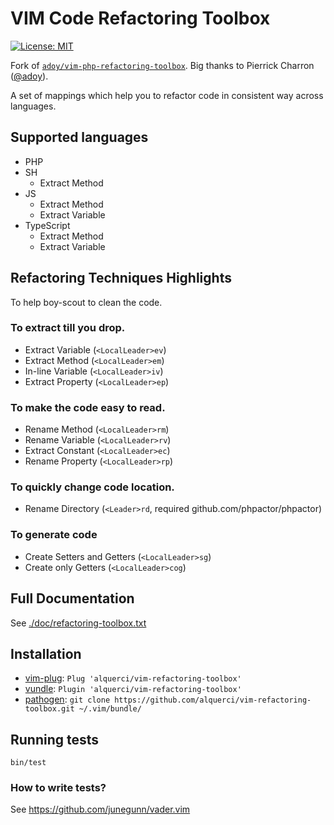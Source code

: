 # VIM Code Refactoring Toolbox

[![License: MIT](https://img.shields.io/github/license/alquerci/vim-refactoring-toolbox)](https://opensource.org/licenses/MIT)

Fork of [`adoy/vim-php-refactoring-toolbox`](https://github.com/adoy/vim-php-refactoring-toolbox).
Big thanks to Pierrick Charron ([@adoy](https://github.com/adoy)).

A set of mappings which help you to refactor code in consistent way across languages.


## Supported languages

- PHP
- SH
  - Extract Method
- JS
  - Extract Method
  - Extract Variable
- TypeScript
  - Extract Method
  - Extract Variable


## Refactoring Techniques Highlights

To help boy-scout to clean the code.

### To extract till you drop.

* Extract Variable (`<LocalLeader>ev`)
* Extract Method (`<LocalLeader>em`)
* In-line Variable (`<LocalLeader>iv`)
* Extract Property (`<LocalLeader>ep`)

### To make the code easy to read.

* Rename Method (`<LocalLeader>rm`)
* Rename Variable (`<LocalLeader>rv`)
* Extract Constant (`<LocalLeader>ec`)
* Rename Property (`<LocalLeader>rp`)

### To quickly change code location.

* Rename Directory (`<Leader>rd`, required github.com/phpactor/phpactor)

### To generate code

* Create Setters and Getters (`<LocalLeader>sg`)
* Create only Getters (`<LocalLeader>cog`)


## Full Documentation

See [./doc/refactoring-toolbox.txt](./doc/refactoring-toolbox.txt)


## Installation

* [vim-plug](https://github.com/junegunn/vim-plug): `Plug 'alquerci/vim-refactoring-toolbox'`
* [vundle](https://github.com/gmarik/Vundle.vim): `Plugin 'alquerci/vim-refactoring-toolbox'`
* [pathogen](https://github.com/tpope/vim-pathogen): `git clone https://github.com/alquerci/vim-refactoring-toolbox.git ~/.vim/bundle/`


## Running tests

```
bin/test
```

### How to write tests?

See https://github.com/junegunn/vader.vim
